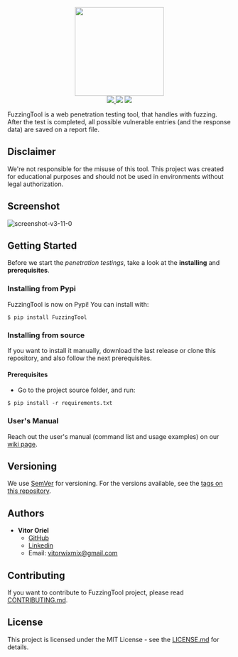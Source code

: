 <p align="center">
<img src="https://user-images.githubusercontent.com/43549176/110254984-525fb200-7f70-11eb-84f0-9afdcab9725a.png" height="200" /><br/>
<a href="https://github.com/NESCAU-UFLA/FuzzingTool/releases/tag/v3.11.0">
<img src="https://img.shields.io/static/v1?label=Release&message=v3.11.0&color=darkred" />
</a>
<img src="https://img.shields.io/static/v1?label=python&message=3.6%20|%203.7%20|%203.8%20|%203.9&color=informational&logo=python" />
<a href="https://github.com/NESCAU-UFLA/FuzzingTool/blob/master/LICENSE.md">
<img src="https://img.shields.io/static/v1?label=License&message=MIT&color=brightgreen" />
</a>
</p>

FuzzingTool is a web penetration testing tool, that handles with fuzzing. After the test is completed, all possible vulnerable entries (and the response data) are saved on a report file.
<br/>

## Disclaimer
We're not responsible for the misuse of this tool. This project was created for educational purposes and should not be used in environments without legal authorization.

## Screenshot
![screenshot-v3-11-0](https://user-images.githubusercontent.com/43549176/120865932-5bf3b880-c565-11eb-984d-642fcd61b0b0.png)

## Getting Started
Before we start the *penetration testings*, take a look at the **installing** and **prerequisites**.

### Installing from Pypi
FuzzingTool is now on Pypi! You can install with:
```
$ pip install FuzzingTool
```

### Installing from source
If you want to install it manually, download the last release or clone this repository, and also follow the next prerequisites.

#### Prerequisites
 * Go to the project source folder, and run:
 ```
 $ pip install -r requirements.txt
 ```

### User's Manual
Reach out the user's manual (command list and usage examples) on our [wiki page](https://github.com/NESCAU-UFLA/FuzzingTool/wiki).

## Versioning
We use [SemVer](https://semver.org/) for versioning. For the versions available, see the [tags on this repository](https://github.com/NESCAU-UFLA/FuzzingTool/releases).

## Authors
 * **Vitor Oriel**
   * [GitHub](https://github.com/VitorOriel)
   * [Linkedin](https://www.linkedin.com/in/vitor-oriel-borges)
   * Email: vitorwixmix@gmail.com

## Contributing
If you want to contribute to FuzzingTool project, please read [CONTRIBUTING.md](https://github.com/NESCAU-UFLA/FuzzingTool/blob/master/.github/CONTRIBUTING.md).

## License
This project is licensed under the MIT License - see the [LICENSE.md](https://github.com/NESCAU-UFLA/FuzzingTool/blob/master/LICENSE.md) for details.
